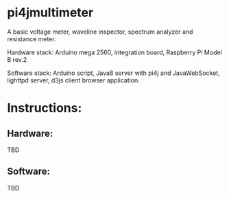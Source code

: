 pi4jmultimeter
==============

A basic voltage meter, waveline inspector, spectrum analyzer and resistance meter.

Hardware stack: Arduino mega 2560, integration board, Raspberry Pi Model B rev.2

Software stack: Arduino script, Java8 server with pi4j and JavaWebSocket, lighttpd server, d3js client browser application.

Instructions:
=============

Hardware:
---------

TBD

Software:
---------

TBD
